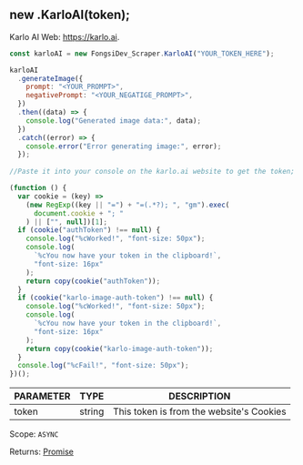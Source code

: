 ## new .KarloAI(token);

Karlo AI Web: https://karlo.ai.

```js
const karloAI = new FongsiDev_Scraper.KarloAI("YOUR_TOKEN_HERE");

karloAI
  .generateImage({
    prompt: "<YOUR_PROMPT>",
    negativePrompt: "<YOUR_NEGATIGE_PROMPT>",
  })
  .then((data) => {
    console.log("Generated image data:", data);
  })
  .catch((error) => {
    console.error("Error generating image:", error);
  });
  
//Paste it into your console on the karlo.ai website to get the token;

(function () {
  var cookie = (key) =>
    (new RegExp((key || "=") + "=(.*?); ", "gm").exec(
      document.cookie + "; "
    ) || ["", null])[1];
  if (cookie("authToken") !== null) {
    console.log("%cWorked!", "font-size: 50px");
    console.log(
      `%cYou now have your token in the clipboard!`,
      "font-size: 16px"
    );
    return copy(cookie("authToken"));
  }
  if (cookie("karlo-image-auth-token") !== null) {
    console.log("%cWorked!", "font-size: 50px");
    console.log(
      `%cYou now have your token in the clipboard!`,
      "font-size: 16px"
    );
    return copy(cookie("karlo-image-auth-token"));
  }
  console.log("%cFail!", "font-size: 50px");  
})();
```

| PARAMETER | TYPE   | DESCRIPTION                              |
| --------- | ------ | ---------------------------------------- |
| token     | string | This token is from the website's Cookies |

Scope: `ASYNC`

Returns: <a href="https://developer.mozilla.org/en-US/docs/Web/JavaScript/Reference/Global_Objects/Promise">Promise</a><Object>
